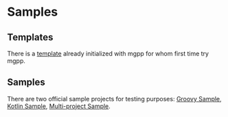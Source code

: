 # Samples

## Templates
There is a [template](https://github.com/liplum/MdtModTemplate) already initialized with mgpp for whom first time try mgpp.

## Samples
There are two official sample projects for testing purposes: [Groovy Sample](https://github.com/PlumyGame/mgpp/tree/master/TestProjectGroovy), [Kotlin Sample](https://github.com/PlumyGame/mgpp/tree/master/TestProjectKt), [Multi-project Sample](https://github.com/PlumyGame/mgpp/tree/master/TestMultiproject).